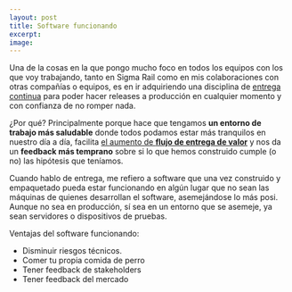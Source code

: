 ```yaml
---
layout: post
title: Software funcionando
excerpt: 
image: 
---
```


Una de la cosas en la que pongo mucho foco en todos los equipos con los que voy trabajando, tanto en Sigma Rail como en mis colaboraciones con otras compañías o equipos, es en ir adquiriendo una disciplina de [entrega continua](https://martinfowler.com/bliki/ContinuousDelivery.html) para poder hacer releases a producción en cualquier momento y con confianza de no romper nada.

¿Por qué? Principalmente porque hace que tengamos **un entorno de trabajo más saludable** donde todos podamos estar más tranquilos en nuestro día a día, facilita [el aumento de **flujo de entrega de valor**](https://danilat.com/weblog/2020/09/01/los-principios-devops-the-three-ways) y nos da un **feedback más temprano** sobre si lo que hemos construido cumple (o no) las hipótesis que teníamos.

 

Cuando hablo de entrega, me refiero a software que una vez construido y empaquetado pueda estar funcionando en algún lugar que no sean las máquinas de quienes desarrollan el software, asemejándose lo más posi. Aunque no sea en producción, sí sea en un entorno que se asemeje, ya sean servidores o dispositivos de pruebas.


Ventajas del software funcionando:
- Disminuir riesgos técnicos.
- Comer tu propia comida de perro
- Tener feedback de stakeholders
- Tener feedback del mercado


